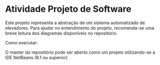 # Atividade Projeto de Software

Este projeto representa a abstração de um sistema automatizado de elevadores. 
Para ajudar no entendimento do projeto, recomenda-se uma breve leitura dos diagramas disponíveis no repositório.

Como executar:

O master do repositório pode ser aberto como um projeto utilizando-se a IDE NetBeans (8.1 ou superior)
